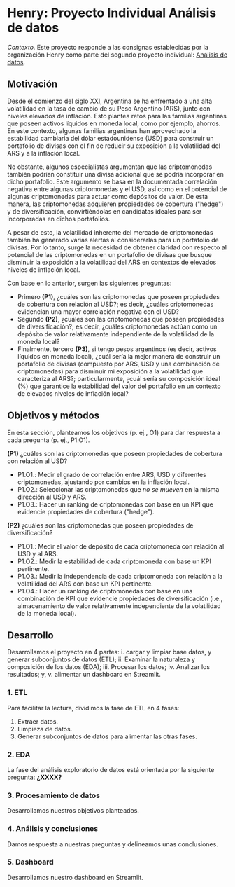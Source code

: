 # Henry: Proyecto Individual Análisis de datos
*Contexto.* Este proyecto responde a las consignas establecidas por la organización Henry como parte del segundo proyecto individual: [Análisis de datos](https://github.com/soyHenry/PI_DA).

## Motivación
Desde el comienzo del siglo XXI, Argentina se ha enfrentado a una alta volatilidad en la tasa de cambio de su Peso Argentino (ARS), junto con niveles elevados de inflación. Esto plantea retos para las familias argentinas que poseen activos líquidos en moneda local, como por ejemplo, ahorros. En este contexto, algunas familias argentinas han aprovechado la estabilidad cambiaria del dólar estadounidense (USD) para construir un portafolio de divisas con el fin de reducir su exposición a la volatilidad del ARS y a la inflación local.

No obstante, algunos especialistas argumentan que las criptomonedas también podrían constituir una divisa adicional que se podría incorporar en dicho portafolio. Este argumento se basa en la documentada correlación negativa entre algunas criptomonedas y el USD, así como en el potencial de algunas criptomonedas para actuar como depósitos de valor. De esta manera, las criptomonedas adquieren propiedades de cobertura ("hedge") y de diversificación, convirtiéndolas en candidatas ideales para ser incorporadas en dichos portafolios.

A pesar de esto, la volatilidad inherente del mercado de criptomonedas también ha generado varias alertas al considerarlas para un portafolio de divisas. Por lo tanto, surge la necesidad de obtener claridad con respecto al potencial de las criptomonedas en un portafolio de divisas que busque disminuir la exposición a la volatilidad del ARS en contextos de elevados niveles de inflación local.

Con base en lo anterior, surgen las siguientes preguntas:
- Primero **(P1)**, ¿cuáles son las criptomonedas que poseen propiedades de cobertura con relación al USD?; es decir, ¿cuáles criptomonedas evidencian una mayor correlación negativa con el USD?
- Segundo **(P2)**, ¿cuáles son las criptomonedas que poseen propiedades de diversificación?; es decir, ¿cuáles criptomonedas actúan como un depósito de valor relativamente independiente de la volatilidad de la moneda local?
- Finalmente, tercero **(P3)**, si tengo pesos argentinos (es decir, activos líquidos en moneda local), ¿cuál sería la mejor manera de construir un portafolio de divisas (compuesto por ARS, USD y una combinación de criptomonedas) para disminuir mi exposición a la volatilidad que caracteriza al ARS?; particularmente, ¿cuál sería su composición ideal (%) que garantice la estabilidad del valor del portafolio en un contexto de elevados niveles de inflación local?

## Objetivos y métodos
En esta sección, planteamos los objetivos (p. ej., O1) para dar respuesta a cada pregunta (p. ej., P1.O1).

**(P1)** ¿cuáles son las criptomonedas que poseen propiedades de cobertura con relación al USD?
- P1.O1.: Medir el grado de correlación entre ARS, USD y diferentes criptomonedas, ajustando por cambios en la inflación local.
- P1.O2.: Seleccionar las criptomonedas que *no se mueven* en la misma dirección al USD y ARS.
- P1.O3.: Hacer un ranking de criptomonedas con base en un KPI que evidencie propiedades de cobertura ("hedge").

**(P2)** ¿cuáles son las criptomonedas que poseen propiedades de diversificación?
- P1.O1.: Medir el valor de depósito de cada criptomoneda con relación al USD y al ARS.
- P1.O2.: Medir la estabilidad de cada criptomoneda con base un KPI pertinente.
- P1.O3.: Medir la independencia de cada criptomoneda con relación a la volatilidad del ARS con base un KPI pertinente.
- P1.O4.: Hacer un ranking de criptomonedas con base en una combinación de KPI que evidencie propiedades de diversificación (i.e., almacenamiento de valor relativamente independiente de la volatilidad de la moneda local).
## Desarrollo
Desarrollamos el proyecto en 4 partes: i. cargar y limpiar base datos, y generar subconjuntos de datos (ETL); ii. Examinar la naturaleza y composición de los datos (EDA); iii. Procesar los datos; iv. Analizar los resultados; y, v. alimentar un dashboard en Streamlit.

### 1. ETL
Para facilitar la lectura, dividimos la fase de ETL en 4 fases:
1. Extraer datos.
2. Limpieza de datos.
3. Generar subconjuntos de datos para alimentar las otras fases.

### 2. EDA
La fase del análisis exploratorio de datos está orientada por la siguiente pregunta: **¿XXXX?**

### 3. Procesamiento de datos
Desarrollamos nuestros objetivos planteados.

### 4. Análisis y conclusiones
Damos respuesta a nuestras preguntas y delineamos unas conclusiones.

### 5. Dashboard
Desarrollamos nuestro dashboard en Streamlit.